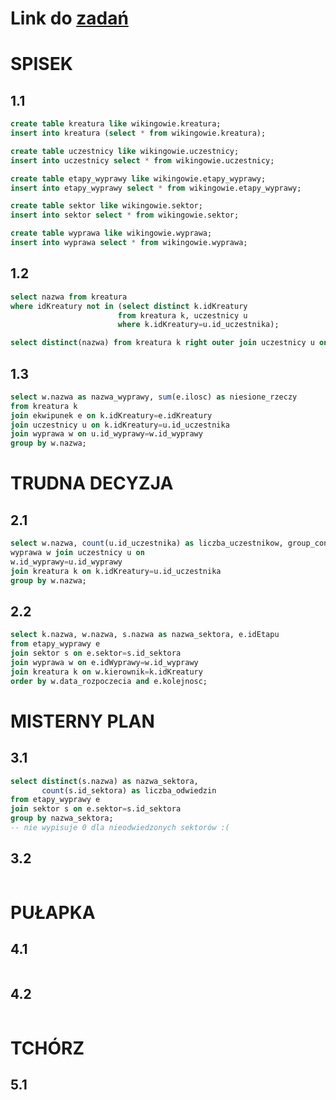 # Link do [zadań](https://github.com/kropiak/bazy_inf/blob/main/lab_08/lab_08.pdf)

# SPISEK

## 1.1
```SQL
create table kreatura like wikingowie.kreatura;
insert into kreatura (select * from wikingowie.kreatura);

create table uczestnicy like wikingowie.uczestnicy;
insert into uczestnicy select * from wikingowie.uczestnicy;

create table etapy_wyprawy like wikingowie.etapy_wyprawy;
insert into etapy_wyprawy select * from wikingowie.etapy_wyprawy;

create table sektor like wikingowie.sektor;
insert into sektor select * from wikingowie.sektor;

create table wyprawa like wikingowie.wyprawa;
insert into wyprawa select * from wikingowie.wyprawa;
```

## 1.2
```SQL
select nazwa from kreatura
where idKreatury not in (select distinct k.idKreatury
                        from kreatura k, uczestnicy u
                        where k.idKreatury=u.id_uczestnika);

select distinct(nazwa) from kreatura k right outer join uczestnicy u on k.idKreatury=u.id_uczestnika;
```

## 1.3
```SQL
select w.nazwa as nazwa_wyprawy, sum(e.ilosc) as niesione_rzeczy
from kreatura k
join ekwipunek e on k.idKreatury=e.idKreatury
join uczestnicy u on k.idKreatury=u.id_uczestnika
join wyprawa w on u.id_wyprawy=w.id_wyprawy
group by w.nazwa;
```

# TRUDNA DECYZJA

## 2.1
```SQL
select w.nazwa, count(u.id_uczestnika) as liczba_uczestnikow, group_concat(k.nazwa separator ' - ') as uczestnicy from
wyprawa w join uczestnicy u on
w.id_wyprawy=u.id_wyprawy
join kreatura k on k.idKreatury=u.id_uczestnika
group by w.nazwa;
```

## 2.2
```SQL
select k.nazwa, w.nazwa, s.nazwa as nazwa_sektora, e.idEtapu
from etapy_wyprawy e
join sektor s on e.sektor=s.id_sektora
join wyprawa w on e.idWyprawy=w.id_wyprawy
join kreatura k on w.kierownik=k.idKreatury
order by w.data_rozpoczecia and e.kolejnosc;
```

# MISTERNY PLAN

## 3.1
```SQL
select distinct(s.nazwa) as nazwa_sektora,
       count(s.id_sektora) as liczba_odwiedzin
from etapy_wyprawy e
join sektor s on e.sektor=s.id_sektora
group by nazwa_sektora;
-- nie wypisuje 0 dla nieodwiedzonych sektorów :(
```

## 3.2
```SQL

```

# PUŁAPKA

## 4.1
```SQL
```

## 4.2
```SQL
```

# TCHÓRZ

## 5.1
```SQL
```
